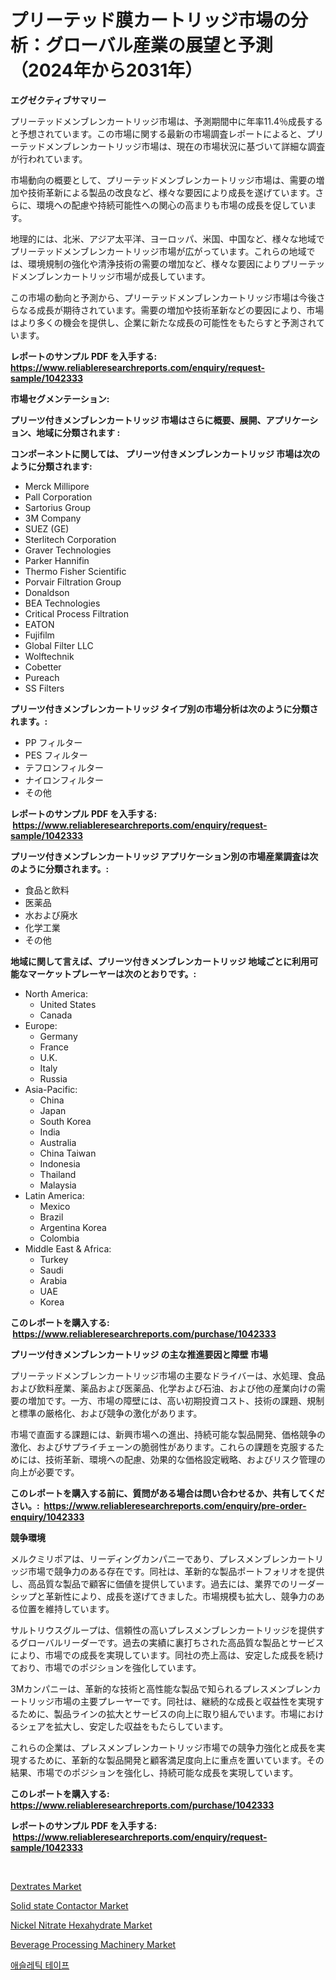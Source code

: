 <p><h1>プリーテッド膜カートリッジ市場の分析：グローバル産業の展望と予測（2024年から2031年）</h1></p><p><strong>エグゼクティブサマリー</strong></p>
<p><p>プリーテッドメンブレンカートリッジ市場は、予測期間中に年率11.4％成長すると予想されています。この市場に関する最新の市場調査レポートによると、プリーテッドメンブレンカートリッジ市場は、現在の市場状況に基づいて詳細な調査が行われています。</p><p>市場動向の概要として、プリーテッドメンブレンカートリッジ市場は、需要の増加や技術革新による製品の改良など、様々な要因により成長を遂げています。さらに、環境への配慮や持続可能性への関心の高まりも市場の成長を促しています。</p><p>地理的には、北米、アジア太平洋、ヨーロッパ、米国、中国など、様々な地域でプリーテッドメンブレンカートリッジ市場が広がっています。これらの地域では、環境規制の強化や清浄技術の需要の増加など、様々な要因によりプリーテッドメンブレンカートリッジ市場が成長しています。</p><p>この市場の動向と予測から、プリーテッドメンブレンカートリッジ市場は今後さらなる成長が期待されています。需要の増加や技術革新などの要因により、市場はより多くの機会を提供し、企業に新たな成長の可能性をもたらすと予測されています。</p></p>
<p><strong>レポートのサンプル PDF を入手する: <a href="https://www.reliableresearchreports.com/enquiry/request-sample/1042333">https://www.reliableresearchreports.com/enquiry/request-sample/1042333</a></strong></p>
<p><strong>市場セグメンテーション:</strong></p>
<p><strong> プリーツ付きメンブレンカートリッジ 市場はさらに概要、展開、アプリケーション、地域に分類されます :</strong></p>
<p><strong>コンポーネントに関しては、 プリーツ付きメンブレンカートリッジ 市場は次のように分類されます: &nbsp;</strong></p>
<p><ul><li>Merck Millipore</li><li>Pall Corporation</li><li>Sartorius Group</li><li>3M Company</li><li>SUEZ (GE)</li><li>Sterlitech Corporation</li><li>Graver Technologies</li><li>Parker Hannifin</li><li>Thermo Fisher Scientific</li><li>Porvair Filtration Group</li><li>Donaldson</li><li>BEA Technologies</li><li>Critical Process Filtration</li><li>EATON</li><li>Fujifilm</li><li>Global Filter LLC</li><li>Wolftechnik</li><li>Cobetter</li><li>Pureach</li><li>SS Filters</li></ul></p>
<p><strong> プリーツ付きメンブレンカートリッジ タイプ別の市場分析は次のように分類されます。:</strong></p>
<p><ul><li>PP フィルター</li><li>PES フィルター</li><li>テフロンフィルター</li><li>ナイロンフィルター</li><li>その他</li></ul></p>
<p><strong>レポートのサンプル PDF を入手する: &nbsp;<a href="https://www.reliableresearchreports.com/enquiry/request-sample/1042333">https://www.reliableresearchreports.com/enquiry/request-sample/1042333</a></strong></p>
<p><strong> プリーツ付きメンブレンカートリッジ アプリケーション別の市場産業調査は次のように分類されます。:</strong></p>
<p><ul><li>食品と飲料</li><li>医薬品</li><li>水および廃水</li><li>化学工業</li><li>その他</li></ul></p>
<p><strong>地域に関して言えば、プリーツ付きメンブレンカートリッジ 地域ごとに利用可能なマーケットプレーヤーは次のとおりです。:</strong></p>
<p><ul>
    <li>
        North America:
        <ul>
            <li>United States</li>
            <li>Canada</li>
        </ul>
    </li>
    <li>
        Europe:
        <ul>
            <li>Germany</li>
            <li>France</li>
            <li>U.K.</li>
            <li>Italy</li>
            <li>Russia</li>
        </ul>
    </li>
    <li>
        Asia-Pacific:
        <ul>
            <li>China</li>
            <li>Japan</li>
            <li>South Korea</li>
            <li>India</li>
            <li>Australia</li>
            <li>China Taiwan</li>
            <li>Indonesia</li>
            <li>Thailand</li>
            <li>Malaysia</li>
        </ul>
    </li>
    <li>
        Latin America:
        <ul>
            <li>Mexico</li>
            <li>Brazil</li>
            <li>Argentina Korea</li>
            <li>Colombia</li>
        </ul>
    </li>
    <li>
        Middle East & Africa:
        <ul>
            <li>Turkey</li>
            <li>Saudi</li>
            <li>Arabia</li>
            <li>UAE</li>
            <li>Korea</li>
        </ul>
    </li>
    </ul></p>
<p><strong>このレポートを購入する: &nbsp;<a href="https://www.reliableresearchreports.com/purchase/1042333">https://www.reliableresearchreports.com/purchase/1042333</a></strong></p>
<p><strong>プリーツ付きメンブレンカートリッジ の主な推進要因と障壁 市場</strong></p>
<p><p>プリーテッドメンブレンカートリッジ市場の主要なドライバーは、水処理、食品および飲料産業、薬品および医薬品、化学および石油、および他の産業向けの需要の増加です。一方、市場の障壁には、高い初期投資コスト、技術の課題、規制と標準の厳格化、および競争の激化があります。</p><p>市場で直面する課題には、新興市場への進出、持続可能な製品開発、価格競争の激化、およびサプライチェーンの脆弱性があります。これらの課題を克服するためには、技術革新、環境への配慮、効果的な価格設定戦略、およびリスク管理の向上が必要です。</p></p>
<p><strong>このレポートを購入する前に、質問がある場合は問い合わせるか、共有してください。:&nbsp; <a href="https://www.reliableresearchreports.com/enquiry/pre-order-enquiry/1042333">https://www.reliableresearchreports.com/enquiry/pre-order-enquiry/1042333</a></strong></p>
<p><strong>競争環境</strong></p>
<p><p>メルクミリポアは、リーディングカンパニーであり、プレスメンブレンカートリッジ市場で競争力のある存在です。同社は、革新的な製品ポートフォリオを提供し、高品質な製品で顧客に価値を提供しています。過去には、業界でのリーダーシップと革新性により、成長を遂げてきました。市場規模も拡大し、競争力のある位置を維持しています。</p><p>サルトリウスグループは、信頼性の高いプレスメンブレンカートリッジを提供するグローバルリーダーです。過去の実績に裏打ちされた高品質な製品とサービスにより、市場での成長を実現しています。同社の売上高は、安定した成長を続けており、市場でのポジションを強化しています。</p><p>3Mカンパニーは、革新的な技術と高性能な製品で知られるプレスメンブレンカートリッジ市場の主要プレーヤーです。同社は、継続的な成長と収益性を実現するために、製品ラインの拡大とサービスの向上に取り組んでいます。市場におけるシェアを拡大し、安定した収益をもたらしています。</p><p>これらの企業は、プレスメンブレンカートリッジ市場での競争力強化と成長を実現するために、革新的な製品開発と顧客満足度向上に重点を置いています。その結果、市場でのポジションを強化し、持続可能な成長を実現しています。</p></p>
<p><strong>このレポートを購入する: &nbsp; <a href="https://www.reliableresearchreports.com/purchase/1042333">https://www.reliableresearchreports.com/purchase/1042333</a></strong></p>
<p><strong>レポートのサンプル PDF を入手する: &nbsp;<a href="https://www.reliableresearchreports.com/enquiry/request-sample/1042333">https://www.reliableresearchreports.com/enquiry/request-sample/1042333</a></strong><strong></strong></p>
<p>&nbsp;</p>
<p><p><a href="https://spotless-saver-8fd.notion.site/Dextrates-Market-Dynamics-2024-2031-Also-about-Its-Market-Trends-Projections-and-Opportunities-d9fb98c4d47a48a8a59c876180b164f0">Dextrates Market</a></p><p><a href="https://github.com/gdfhhhj/Market-Research-Report-List-3/blob/main/solid-state-contactor-market.md">Solid state Contactor Market</a></p><p><a href="https://gentle-editor-9db.notion.site/Nickel-Nitrate-Hexahydrate-Market-with-the-goal-of-estimating-the-market-size-and-future-growth-pote-e96bdb3927464e21a3be1af750f31b74">Nickel Nitrate Hexahydrate Market</a></p><p><a href="https://view.publitas.com/reportprime-1/beverage-processing-machinery-market-research-report-provides-thorough-industry-overview-which-offers-an-in-depth-analysis-of-product-trends-and-new-market-divisions/">Beverage Processing Machinery Market</a></p><p><a href="https://medium.com/@derrickmafrks96745/%EC%9A%B4%EB%8F%99-%ED%85%8C%EC%9D%B4%ED%94%84-%EC%8B%9C%EC%9E%A5-%EA%B7%9C%EB%AA%A8-%EB%B0%8F-%EC%8B%9C%EC%9E%A5-%EB%8F%99%ED%96%A5-%EC%99%84%EB%B2%BD%ED%95%9C-%EC%82%B0%EC%97%85-%EA%B0%9C%EC%9A%94-2024%EB%85%84%EB%B6%80%ED%84%B0-2031%EB%85%84%EA%B9%8C%EC%A7%80-140a2da1b939">애슬레틱 테이프</a></p></p>